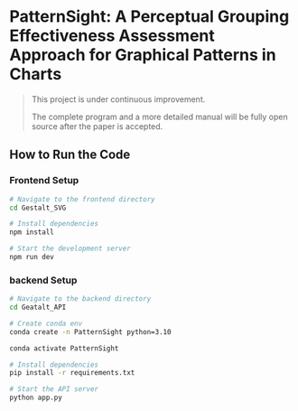 # PatternSight: A Perceptual Grouping Effectiveness Assessment Approach for Graphical Patterns in Charts

> This project is under continuous improvement.
>
> The complete program and a more detailed manual will be fully open source after the paper is accepted.

## How to Run the Code

### Frontend Setup

```bash
# Navigate to the frontend directory
cd Gestalt_SVG

# Install dependencies
npm install

# Start the development server
npm run dev
```

### backend Setup

```bash
# Navigate to the backend directory
cd Geatalt_API

# Create conda env
conda create -n PatternSight python=3.10

conda activate PatternSight

# Install dependencies
pip install -r requirements.txt

# Start the API server
python app.py
```
